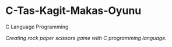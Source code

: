 # C-Tas-Kagit-Makas-Oyunu
C Language Programming

*Creating rock paper scissors game with C programming language.*
